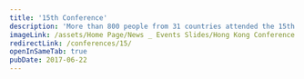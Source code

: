 ```yaml
---
title: '15th Conference'
description: 'More than 800 people from 31 countries attended the 15th Sakyadhita Conference at the University of Hong Kong, June 22 through 28, 2017.'
imageLink: /assets/Home Page/News _ Events Slides/Hong Kong Conference.jpeg
redirectLink: /conferences/15/
openInSameTab: true
pubDate: 2017-06-22
---
```

